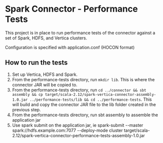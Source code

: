 # Spark Connector - Performance Tests

This project is in place to run performance tests of the connector against a set of Spark, HDFS, and Vertica clusters.

Configuration is specified with application.conf (HOCON format)

## How to run the tests

1. Set up Vertica, HDFS and Spark. 
2. From the performance-tests directory, run `mkdir lib`. This is where the connector JAR will be copied to.
3. From the performance-tests directory, run `cd ../connector && sbt assembly && cp target/scala-2.12/spark-vertica-connector-assembly-1.0.jar ../performance-tests/lib && cd ../performance-tests`. This will build and copy the connector JAR file to the lib folder created in the previous step.
4. From the performance-tests directory, run sbt assembly to assemble the application jar
5. Use spark submit on the application jar, ie spark-submit --master spark://hdfs.example.com:7077 --deploy-mode cluster target/scala-2.12/spark-vertica-connector-performance-tests-assembly-1.0.jar          
 
